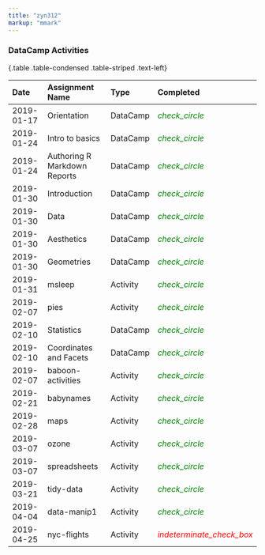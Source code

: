```yaml
---
title: "zyn312"
markup: "mmark"
---
```



### DataCamp Activities


{.table .table-condensed .table-striped .text-left}

|  Date     |  Assignment Name             |  Type    |  Completed
|:----------|:-----------------------------|:---------|:----------
| 2019-01-17| Orientation                  | DataCamp |  <span style="color:green"><i class='material-icons'>check_circle</i></span>
| 2019-01-24| Intro to basics              | DataCamp |  <span style="color:green"><i class='material-icons'>check_circle</i></span>
| 2019-01-24| Authoring R Markdown Reports | DataCamp |  <span style="color:green"><i class='material-icons'>check_circle</i></span>
| 2019-01-30| Introduction                 | DataCamp |  <span style="color:green"><i class='material-icons'>check_circle</i></span>
| 2019-01-30| Data                         | DataCamp |  <span style="color:green"><i class='material-icons'>check_circle</i></span>
| 2019-01-30| Aesthetics                   | DataCamp |  <span style="color:green"><i class='material-icons'>check_circle</i></span>
| 2019-01-30| Geometries                   | DataCamp |  <span style="color:green"><i class='material-icons'>check_circle</i></span>
| 2019-01-31| msleep                       | Activity |  <span style="color:green"><i class='material-icons'>check_circle</i></span>
| 2019-02-07| pies                         | Activity |  <span style="color:green"><i class='material-icons'>check_circle</i></span>
| 2019-02-10| Statistics                   | DataCamp |  <span style="color:green"><i class='material-icons'>check_circle</i></span>
| 2019-02-10| Coordinates and Facets       | DataCamp |  <span style="color:green"><i class='material-icons'>check_circle</i></span>
| 2019-02-07| baboon-activities            | Activity |  <span style="color:green"><i class='material-icons'>check_circle</i></span>
| 2019-02-21| babynames                    | Activity |  <span style="color:green"><i class='material-icons'>check_circle</i></span>
| 2019-02-28| maps                         | Activity |  <span style="color:green"><i class='material-icons'>check_circle</i></span>
| 2019-03-07| ozone                        | Activity |  <span style="color:green"><i class='material-icons'>check_circle</i></span>
| 2019-03-07| spreadsheets                 | Activity |  <span style="color:green"><i class='material-icons'>check_circle</i></span>
| 2019-03-21| tidy-data                    | Activity |  <span style="color:green"><i class='material-icons'>check_circle</i></span>
| 2019-04-04| data-manip1                  | Activity |  <span style="color:green"><i class='material-icons'>check_circle</i></span>
| 2019-04-25| nyc-flights                  | Activity |  <span style="color:red"><i class='material-icons'>indeterminate_check_box</i></span>